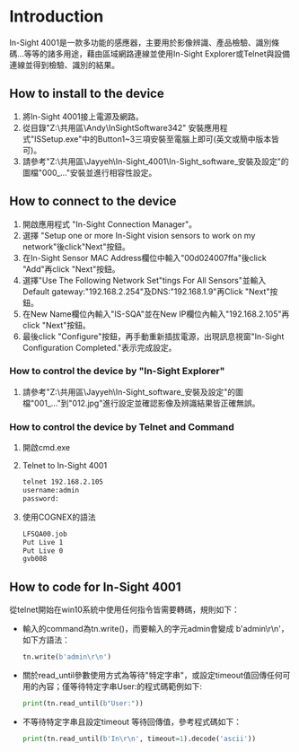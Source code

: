 # Introduction

In-Sight 4001是一款多功能的感應器，主要用於影像辨識、產品檢驗、識別條碼...等等的諸多用途，藉由區域網路連線並使用In-Sight Explorer或Telnet與設備連線並得到檢驗、識別的結果。

## How to install to the device

1. 將In-Sight 4001接上電源及網路。
2. 從目錄"Z:\共用區\Andy\InSightSoftware342" 安裝應用程式"ISSetup.exe"中的Button1~3三項安裝至電腦上即可(英文或簡中版本皆可)。
3. 請參考"Z:\共用區\Jayyeh\In-Sight_4001\In-Sight_software_安裝及設定"的圖檔"000_..."安裝並進行相容性設定。

## How to connect to the device

1. 開啟應用程式 "In-Sight Connection Manager"。
2. 選擇 "Setup one or more In-Sight vision sensors to work on my network"後click"Next"按鈕。
3. 在In-Sight Sensor MAC Address欄位中輸入"00d024007ffa"後click "Add"再click "Next"按鈕。
4. 選擇"Use The Following Network Set"tings For All Sensors"並輸入Default gateway:"192.168.2.254"及DNS:"192.168.1.9"再Click "Next"按鈕。
5. 在New Name欄位內輸入"IS-SQA"並在New IP欄位內輸入"192.168.2.105"再click "Next"按鈕。
6. 最後click "Configure"按鈕，再手動重新插拔電源，出現訊息視窗"In-Sight Configuration Completed."表示完成設定。

### How to control the device by "In-Sight Explorer"

1. 請參考"Z:\共用區\Jayyeh\In-Sight_software_安裝及設定"的圖檔"001_..."到"012.jpg"進行設定並確認影像及辨識結果皆正確無誤。

### How to control the device by Telnet and Command

1. 開啟cmd.exe
2. Telnet to In-Sight 4001

   ```cmd
   telnet 192.168.2.105
   username:admin
   password:
   ```

3. 使用COGNEX的語法

   ```cmd
   LFSQA00.job
   Put Live 1
   Put Live 0
   gvb008
   ```

## How to code for In-Sight 4001

從telnet開始在win10系統中使用任何指令皆需要轉碼，規則如下：

* 輸入的command為tn.write()，而要輸入的字元admin會變成 b'admin\r\n'，如下方語法：

   ```python
   tn.write(b'admin\r\n')
   ```

* 關於read_until參數使用方式為等待"特定字串"，或設定timeout值回傳任何可用的內容；僅等待特定字串User:的程式碼範例如下:

   ```python
   print(tn.read_until(b"User:"))
   ```

* 不等待特定字串且設定timeout
等待回傳值，參考程式碼如下：

   ```python
   print(tn.read_until(b'In\r\n', timeout=1).decode('ascii'))
   ```
